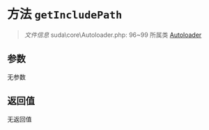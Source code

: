 # 方法 `getIncludePath`

> *文件信息* suda\core\Autoloader.php: 96~99
> 所属类 [Autoloader](../Autoloader.md)




## 参数


无参数


## 返回值

无返回值
